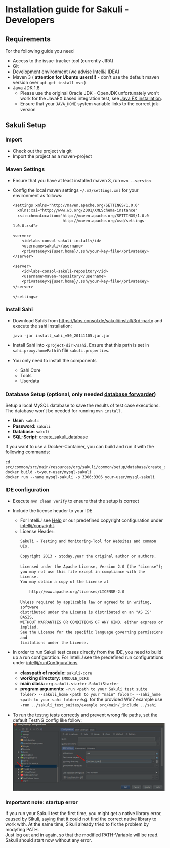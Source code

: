 # Installation guide for Sakuli - Developers

## Requirements
For the following guide you need

* Access to the issue-tracker tool (currently JIRA)
* Git
* Development environment (we advise IntelliJ IDEA)
* Maven 3 ( __attention for Ubuntu users!!!__ - don't use the default maven version over `apt-get install mvn` )
* Java JDK 1.8
  * Please use the original Oracle JDK - OpenJDK unfortunately won't work for the JavaFX based integration test, see [Java FX installation](java_fx_installation).
  * Ensure that your `JAVA_HOME` system variable links to the correct jdk-version


## Sakuli Setup
### Import
* Check out the project via git
* Import the project as a maven-project

### Maven Settings
* Ensure that you have at least installed maven 3, run `mvn --version`
* Config the local maven settings `~/.m2/settings.xml` for your environment as follows:

     ```
     <settings xmlns="http://maven.apache.org/SETTINGS/1.0.0"
       xmlns:xsi="http://www.w3.org/2001/XMLSchema-instance"
       xsi:schemaLocation="http://maven.apache.org/SETTINGS/1.0.0
                           http://maven.apache.org/xsd/settings-1.0.0.xsd">

     <server>
         <id>labs-consol-sakuli-install</id>
         <username>sakuli</username>
         <privateKey>${user.home}/.ssh/your-key-file</privateKey>
     </server>

     <server>
         <id>labs-consol-sakuli-repository</id>
         <username>maven-repository</username>
         <privateKey>${user.home}/.ssh/your-key-file</privateKey>
     </server>

     </settings>

     ```

### Install Sahi
* Download Sahi5 from https://labs.consol.de/sakuli/install/3rd-party and execute the sahi installation:

    ```
    java -jar install_sahi_v50_20141105.jar.jar
    ```

* Install Sahi into `<project-dir>/sahi`. Ensure that this path is set in `sahi.proxy.homePath` in file `sakuli.properties`.

* You only need to install the components
	* Sahi Core
	* Tools
	* Userdata

### Database Setup (optional, only needed [database forwarder](../../docs/forwarder-database.md))
Setup a local MySQL database to save the results of test case executions. The database won't be needed for running `mvn install`.

* __User:__ `sakuli`
* __Password:__ `sakuli`
* __Database:__ `sakuli`
* __SQL-Script:__ [create_sakuli_database](../../src/sakuli-common/src/main/resources/org/sakuli/common/setup/database/create_sakuli_database.sql)

If you want to use a Docker-Container, you can build and run it with the following commands:

    cd src/common/src/main/resources/org/sakuli/common/setup/database/create_sakuli_database
    docker build -t=your-user/mysql-sakuli .
    docker run --name mysql-sakuli -p 3306:3306 your-user/mysql-sakuli

### IDE configuration

* Execute `mvn clean verify` to ensure that the setup is correct
* Include the license header to your IDE
  * For IntelliJ see [Help](http://www.jetbrains.com/idea/webhelp/generating-and-updating-copyright-notice.html) or our predefined copyright configuration under [intellij/copyright](intellij/copyright).
  * License Header:
    ```
    Sakuli - Testing and Monitoring-Tool for Websites and common UIs.

    Copyright 2013 - $today.year the original author or authors.

    Licensed under the Apache License, Version 2.0 (the "License");
    you may not use this file except in compliance with the License.
    You may obtain a copy of the License at

        http://www.apache.org/licenses/LICENSE-2.0

    Unless required by applicable law or agreed to in writing, software
    distributed under the License is distributed on an "AS IS" BASIS,
    WITHOUT WARRANTIES OR CONDITIONS OF ANY KIND, either express or implied.
    See the License for the specific language governing permissions and
    limitations under the License.
    ```
* In order to run Sakuli test cases directly from the IDE, you need to build up a run configuration. For IntelliJ see the predefined run configurations under [intellij/runConfigurations](intellij/runConfigurations)
  * __classpath of module:__ `sakuli-core`
  * __working directory:__ `$MODULE_DIR$`
  * __main class:__ `org.sakuli.starter.SakuliStarter`
  * __program arguments:__
    ```-run <path to your Sakuli test suite folder> --sakuli_home <path to your "main" folder> --sahi_home <path to your sahi folder>```
    e.g. for the provided Win7 example use `-run ../sakuli_test_suites/example src/main/_include ../sahi`

* To run the testng tests correctly and prevent wrong file paths, set the default TestNG config like follow:
  ![](../pics/intellij_testng_run_config.png)

### Important note: startup error
If you run your Sakuli test the first time, you might get a native library error, caused by Sikuli, saying that it could not find the correct native library to work with. At the same time, Sikuli already tried to fix the problem by modyfing PATH.  
Just log out and in again, so that the modified PATH-Variable will be read. Sakuli should start now without any error.
